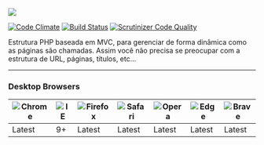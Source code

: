 <img src="https://rawgit.com/winframework/winphp/master/public/img/image-readme.png"/>

[![Code Climate](https://codeclimate.com/github/winframework/winphp/badges/gpa.svg)](https://codeclimate.com/github/winframework/winphp)
[![Build Status](https://scrutinizer-ci.com/g/winframework/winphp/badges/build.png?b=master)](https://scrutinizer-ci.com/g/winframework/winphp/build-status/master)
[![Scrutinizer Code Quality](https://scrutinizer-ci.com/g/winframework/winphp/badges/quality-score.png?b=master)](https://scrutinizer-ci.com/g/winframework/winphp/?branch=master)


Estrutura PHP baseada em MVC, para gerenciar de forma dinâmica como as páginas são chamadas. Assim você não precisa se preocupar com a estrutura de URL, páginas, títulos, etc...



---


### Desktop Browsers

| ![Chrome](https://raw.github.com/alrra/browser-logos/master/chrome/chrome_48x48.png) | ![IE](https://raw.github.com/alrra/browser-logos/master/internet-explorer/internet-explorer_48x48.png) | ![Firefox](https://raw.github.com/alrra/browser-logos/master/firefox/firefox_48x48.png) | ![Safari](https://raw.github.com/alrra/browser-logos/master/safari/safari_48x48.png) | ![Opera](https://raw.github.com/alrra/browser-logos/master/opera/opera_48x48.png) |  ![Edge](https://raw.github.com/alrra/browser-logos/master/edge/edge_48x48.png) |  ![Brave](https://raw.github.com/alrra/browser-logos/master/brave/brave_48x48.png) |
| --- | --- | --- | --- | --- | --- | --- |
| Latest | 9+ | Latest | Latest | Latest | Latest | Latest |
